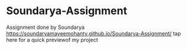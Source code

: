 # Soundarya-Assignment
Assignment done by Soundarya
https://soundaryamayeemohanty.github.io/Soundarya-Assignment/ tap here for a quick previewof my project

